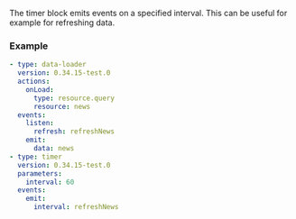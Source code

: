 The timer block emits events on a specified interval. This can be useful for example for refreshing
data.

### Example

```yaml
- type: data-loader
  version: 0.34.15-test.0
  actions:
    onLoad:
      type: resource.query
      resource: news
  events:
    listen:
      refresh: refreshNews
    emit:
      data: news
- type: timer
  version: 0.34.15-test.0
  parameters:
    interval: 60
  events:
    emit:
      interval: refreshNews
```
